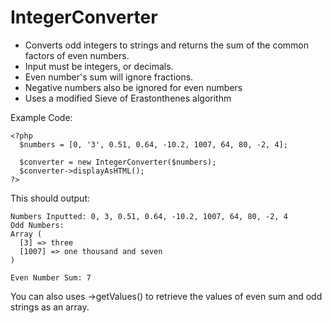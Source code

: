 # IntegerConverter


 * Converts odd integers to strings and returns the sum of the common factors of even numbers.
 * Input must be integers, or decimals.
 * Even number's sum will ignore fractions.
 * Negative numbers also be ignored for even numbers
 * Uses a modified Sieve of Erastonthenes algorithm
 
Example Code:

```
<?php
  $numbers = [0, '3', 0.51, 0.64, -10.2, 1007, 64, 80, -2, 4];

  $converter = new IntegerConverter($numbers);
  $converter->displayAsHTML();
?>
```

This should output:
```
Numbers Inputted: 0, 3, 0.51, 0.64, -10.2, 1007, 64, 80, -2, 4
Odd Numbers:
Array (
  [3] => three
  [1007] => one thousand and seven
)

Even Number Sum: 7 
```

You can also uses ->getValues() to retrieve the values of even sum and odd strings as an array.
